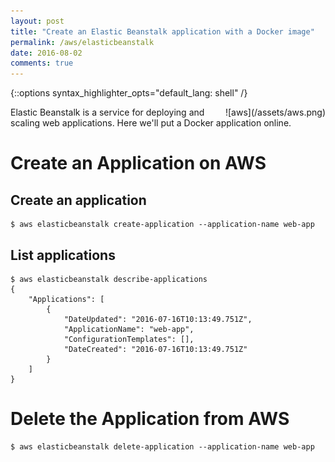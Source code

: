 ```yaml
---
layout: post
title: "Create an Elastic Beanstalk application with a Docker image"
permalink: /aws/elasticbeanstalk
date: 2016-08-02
comments: true
---
```

{::options syntax_highlighter_opts="default_lang: shell" /}

<div style="float: right" markdown="1">
![aws](/assets/aws.png)
</div>

Elastic Beanstalk is a service for deploying and scaling web applications. Here
we'll put a Docker application online.

Create an Application on AWS
============================

Create an application
---------------------

    $ aws elasticbeanstalk create-application --application-name web-app

List applications
-----------------

    $ aws elasticbeanstalk describe-applications
    {
        "Applications": [
            {
                "DateUpdated": "2016-07-16T10:13:49.751Z",
                "ApplicationName": "web-app",
                "ConfigurationTemplates": [],
                "DateCreated": "2016-07-16T10:13:49.751Z"
            }
        ]
    }

Delete the Application from AWS
===============================

    $ aws elasticbeanstalk delete-application --application-name web-app
